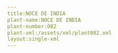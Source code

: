 ```yaml
---
title:NOCE DE INDIA
plant-name:NOCE DE INDIA
plant-number:082
plant-xml:/assets/xml/plant082.xml
layout:single-xml
---
```

